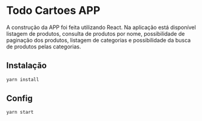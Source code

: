 # Todo Cartoes APP

A construção da APP foi feita utilizando React.
Na aplicação está disponível listagem de produtos, consulta de produtos por nome, possibilidade de paginação dos produtos, listagem de categorias e possibilidade da busca de produtos pelas categorias.

## Instalação

```bash
yarn install
```

## Config

```bash
yarn start
```
